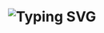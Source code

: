 <div align="center">
    <h1>
        <img src="https://readme-typing-svg.herokuapp.com?font=Jetbrains+mono&size=40&duration=3000&color=33FF33&center=true&vCenter=true&width=435&lines=Hey..+I'm+Oneilwe;This+is..;..my+GitHub..;" alt="Typing SVG"/>
    </h1>
</div>

